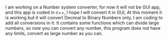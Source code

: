 I am working on a Number system converter, for now it will not be GUI app, and this app is coded in c++, I hope I will convert it in GUI, At this moment it is working but it will convert Decimal to Binary Numbers only, I am coding to add all conversions in it. It contains some functions which can divide large numbers, so now you can convert any number, this program does not have any limits, convert as large number as you can.
